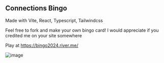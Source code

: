 ## Connections Bingo

Made with Vite, React, Typescript, Tailwindcss

Feel free to fork and make your own bingo card! I would appreciate if you credited me on your site somewhere

Play at https://bingo2024.river.me/

![image](https://github.com/user-attachments/assets/0a1400b1-cd9c-4aaa-be0d-2b7cca8d964c)
